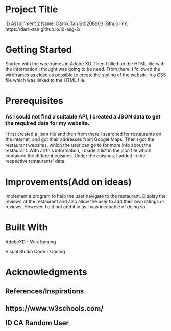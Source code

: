 <h1>Project Title</h1>

<p>ID Assignment 2
Name: Darrik Tan  S10208603
Github link: https://darriktan.github.io/id-asg-2/</p>


<h1>Getting Started</h1>

<p>Started with the wireframes in Adobe XD. Then I filled up the HTML file with the information I thought was going to be need.
From there, I followed the wireframes as close as possible to create the styling of the website in a CSS file which was linked to the HTML file.</p>


<h1>Prerequisites</h1>

<h3>As I could not find a suitable API, I created a JSON data to get the required data for my website.</h3>

<p>I first created a .json file and then from there I searched for restaurants on the internet, and got their addresses from Google Maps.
Then I got the restaurant websites, which the user can go to for more info about the restaurant.
With all this information, I made a list in the.json file which contained the different cuisines.
Under the cuisines, I added in the respective restaurants' data.</p>


<h1>Improvements(Add on ideas)</h1>

<p>Implement a program to help the user navigate to the restaurant. 
Display the reviews of the restaurant and also allow the user to add their own ratings or reviews. 
However, I did not add it in as i was incapable of doing so.</p>


<h1>Built With</h1>

<p>AdobeXD - Wireframing

Visual Studio Code - Coding<p>


<h1>Acknowledgments</h1>

<h2>References/Inspirations<h2>

<p>https://www.w3schools.com/

ID CA Random User</p>
